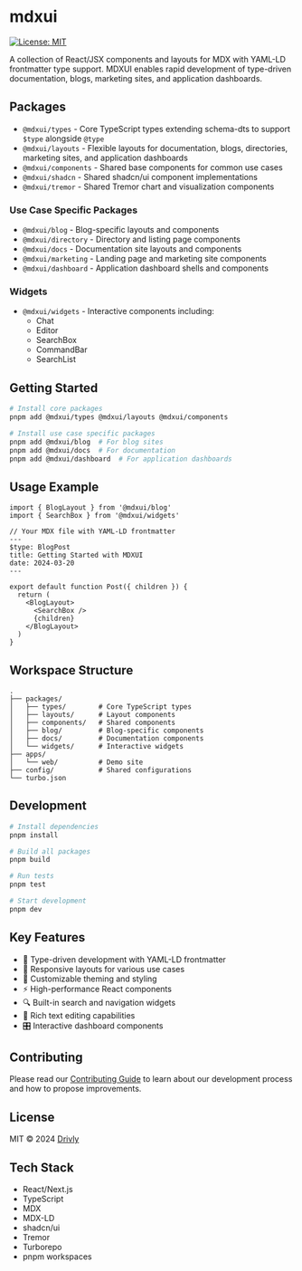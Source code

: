 # mdxui

[![License: MIT](https://img.shields.io/badge/License-MIT-yellow.svg)](https://opensource.org/licenses/MIT)

A collection of React/JSX components and layouts for MDX with YAML-LD frontmatter type support. MDXUI enables rapid development of type-driven documentation, blogs, marketing sites, and application dashboards.

## Packages

- `@mdxui/types` - Core TypeScript types extending schema-dts to support `$type` alongside `@type`
- `@mdxui/layouts` - Flexible layouts for documentation, blogs, directories, marketing sites, and application dashboards
- `@mdxui/components` - Shared base components for common use cases
- `@mdxui/shadcn` - Shared shadcn/ui component implementations
- `@mdxui/tremor` - Shared Tremor chart and visualization components

### Use Case Specific Packages

- `@mdxui/blog` - Blog-specific layouts and components
- `@mdxui/directory` - Directory and listing page components
- `@mdxui/docs` - Documentation site layouts and components
- `@mdxui/marketing` - Landing page and marketing site components
- `@mdxui/dashboard` - Application dashboard shells and components

### Widgets

- `@mdxui/widgets` - Interactive components including:
  - Chat
  - Editor
  - SearchBox
  - CommandBar
  - SearchList

## Getting Started

```bash
# Install core packages
pnpm add @mdxui/types @mdxui/layouts @mdxui/components

# Install use case specific packages
pnpm add @mdxui/blog  # For blog sites
pnpm add @mdxui/docs  # For documentation
pnpm add @mdxui/dashboard  # For application dashboards
```

## Usage Example

```tsx
import { BlogLayout } from '@mdxui/blog'
import { SearchBox } from '@mdxui/widgets'

// Your MDX file with YAML-LD frontmatter
---
$type: BlogPost
title: Getting Started with MDXUI
date: 2024-03-20
---

export default function Post({ children }) {
  return (
    <BlogLayout>
      <SearchBox />
      {children}
    </BlogLayout>
  )
}
```

## Workspace Structure

```
.
├── packages/
│   ├── types/        # Core TypeScript types
│   ├── layouts/      # Layout components
│   ├── components/   # Shared components
│   ├── blog/         # Blog-specific components
│   ├── docs/         # Documentation components
│   └── widgets/      # Interactive widgets
├── apps/
│   └── web/          # Demo site
├── config/           # Shared configurations
└── turbo.json
```

## Development

```bash
# Install dependencies
pnpm install

# Build all packages
pnpm build

# Run tests
pnpm test

# Start development
pnpm dev
```

## Key Features

- 🎯 Type-driven development with YAML-LD frontmatter
- 📱 Responsive layouts for various use cases
- 🎨 Customizable theming and styling
- ⚡️ High-performance React components
- 🔍 Built-in search and navigation widgets
- 📝 Rich text editing capabilities
- 🎛️ Interactive dashboard components

## Contributing

Please read our [Contributing Guide](./CONTRIBUTING.md) to learn about our development process and how to propose improvements.

## License

MIT © 2024 [Drivly](https://driv.ly)

## Tech Stack

- React/Next.js
- TypeScript
- MDX
- MDX-LD
- shadcn/ui
- Tremor
- Turborepo
- pnpm workspaces
